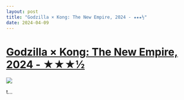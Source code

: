 ```yaml
---
layout: post
title: "Godzilla × Kong: The New Empire, 2024 - ★★★½"
date: 2024-04-09
---
```


# [Godzilla × Kong: The New Empire, 2024 - ★★★½](https://letterboxd.com/pavlesap/film/godzilla-kong-the-new-empire/)

<p><img src="https://a.ltrbxd.com/resized/film-poster/7/3/9/5/2/2/739522-godzilla-x-kong-the-new-empire-0-600-0-900-crop.jpg?v=7c2eb6e620" /></p> <p>t...
